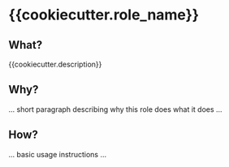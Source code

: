 # {{cookiecutter.role_name}}

## What?

{{cookiecutter.description}}

## Why?

... short paragraph describing why this role does what it does ...

## How?

... basic usage instructions ...
